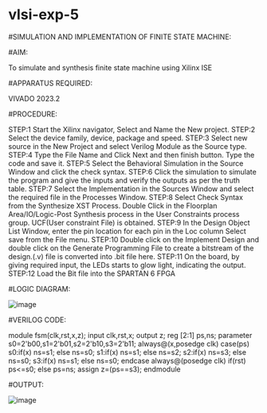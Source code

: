 # vlsi-exp-5

#SIMULATION AND IMPLEMENTATION OF FINITE STATE MACHINE:

#AIM:

To simulate and synthesis finite state machine using Xilinx ISE

#APPARATUS REQUIRED: 

VIVADO 2023.2

#PROCEDURE:

STEP:1 Start the Xilinx navigator, Select and Name the New project.
STEP:2 Select the device family, device, package and speed.
STEP:3 Select new source in the New Project and select Verilog Module as the Source
type.
STEP:4 Type the File Name and Click Next and then finish button. Type the code and
save it.
STEP:5 Select the Behavioral Simulation in the Source Window and click the check
syntax.
STEP:6 Click the simulation to simulate the program and give the inputs and verify the
outputs as per the truth table.
STEP:7 Select the Implementation in the Sources Window and select the required file in
the Processes Window.
STEP:8 Select Check Syntax from the Synthesize XST Process. Double Click in the
Floorplan Area/IO/Logic-Post Synthesis process in the User Constraints process group.
UCF(User constraint File) is obtained.
STEP:9 In the Design Object List Window, enter the pin location for each pin in the Loc
column Select save from the File menu.
STEP:10 Double click on the Implement Design and double click on the Generate
Programming File to create a bitstream of the design.(.v) file is converted into .bit file
here.
STEP:11 On the board, by giving required input, the LEDs starts to glow light,
indicating the output.
STEP:12 Load the Bit file into the SPARTAN 6 FPGA

#LOGIC DIAGRAM:

![image](https://github.com/Gokulnaath03/vlsi-exp-5/assets/167178811/b7e67a7b-fa02-4915-9ffe-64b08d251776)


#VERILOG CODE:

module fsm(clk,rst,x,z);
input clk,rst,x;
output z;
reg [2:1] ps,ns;
parameter s0=2'b00,s1=2'b01,s2=2'b10,s3=2'b11;
always@(x,posedge clk)
case(ps)
s0:if(x)
ns=s1;
else
ns=s0;
s1:if(x)
ns=s1;
else
ns=s2;
s2:if(x)
ns=s3;
else
ns=s0;
s3:if(x)
ns=s1;
else
ns=s0;
endcase
always@(posedge clk)
if(rst)
ps<=s0;
else
ps=ns;
assign z=(ps==s3);
endmodule

#OUTPUT:

![image](https://github.com/Gokulnaath03/vlsi-exp-5/assets/167178811/d31de15f-0123-4535-b2cc-7b5ed99e38fc)


